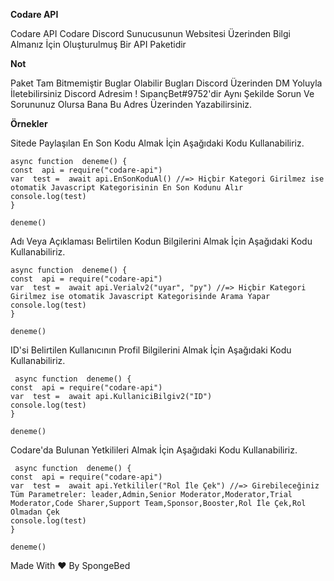 **Codare API**

Codare API Codare Discord Sunucusunun Websitesi Üzerinden Bilgi Almanız İçin Oluşturulmuş Bir API Paketidir

**Not**

Paket Tam Bitmemiştir Buglar Olabilir Bugları Discord Üzerinden DM Yoluyla İletebilirsiniz Discord Adresim ! SıpançBet#9752'dir Aynı Şekilde Sorun Ve Sorununuz Olursa Bana Bu Adres Üzerinden Yazabilirsiniz.

**Örnekler**

Sitede Paylaşılan En Son Kodu Almak İçin Aşağıdaki Kodu Kullanabiliriz.


    async function  deneme() {
    const  api = require("codare-api")
    var  test =  await api.EnSonKoduAl() //=> Hiçbir Kategori Girilmez ise otomatik Javascript Kategorisinin En Son Kodunu Alır
    console.log(test)
    }
    
    deneme()

Adı Veya Açıklaması Belirtilen Kodun Bilgilerini Almak İçin Aşağıdaki Kodu Kullanabiliriz.


    async function  deneme() {
    const  api = require("codare-api")
    var  test =  await api.Verialv2("uyar", "py") //=> Hiçbir Kategori Girilmez ise otomatik Javascript Kategorisinde Arama Yapar
    console.log(test)
    }
    
    deneme()


ID'si Belirtilen Kullanıcının Profil Bilgilerini Almak İçin Aşağıdaki Kodu Kullanabiliriz.

     async function  deneme() {
    const  api = require("codare-api")
    var  test =  await api.KullaniciBilgiv2("ID")
    console.log(test)
    }
    
    deneme()

Codare'da Bulunan Yetkilileri Almak İçin Aşağıdaki Kodu Kullanabiliriz.

     async function  deneme() {
    const  api = require("codare-api")
    var  test =  await api.Yetkililer("Rol İle Çek") //=> Girebileceğiniz Tüm Parametreler: leader,Admin,Senior Moderator,Moderator,Trial Moderator,Code Sharer,Support Team,Sponsor,Booster,Rol İle Çek,Rol Olmadan Çek
    console.log(test)
    }
    
    deneme()


Made With ❤ By SpongeBed


